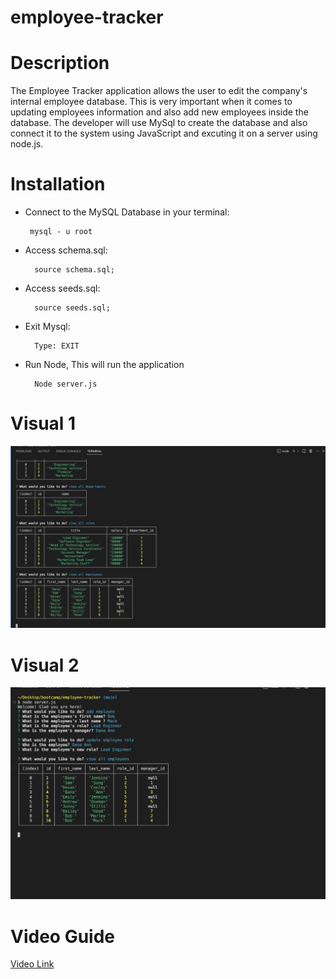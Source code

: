 # employee-tracker

# Description 
The Employee Tracker application allows the user to edit the company's internal employee database. 
This is very important when it comes to updating employees information and also add new employees 
inside the database. The developer will use MySql to create the database and also connect 
it to the system using JavaScript and excuting it on a server using node.js. 

# Installation 

 - Connect to the MySQL Database in your terminal:

        mysql - u root 

- Access schema.sql:

        source schema.sql; 

- Access seeds.sql:

        source seeds.sql;

- Exit Mysql:

        Type: EXIT 

- Run Node, This will run the application

        Node server.js 






# Visual 1

![Application Web Pages".](/images/main.png)


# Visual 2 


![Application Web Pages".](/images/screenshot.png)


# Video Guide 
[Video Link](https://drive.google.com/file/d/1XvnG4lb0OZaLFFWCNo__MaBxf2-IXmag/view)

